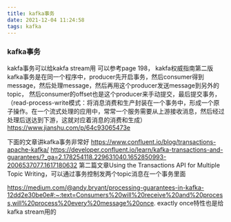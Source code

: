 ```yaml
---
title: kafka事务
date: 2021-12-04 11:24:58
tags: kafka
---
```


### kafka事务
kakfa事务可以给kakfa stream用
可以参考page 198， kakfa权威指南第二版
kafka事务是在同一个程序中，producer先开启事务，然后consumer得到message，然后处理message，然后再用这个producer发送message到另外的topic，
然后consumer的offset也是这个producer来手动提交，最后提交事务，
（read-process-write模式：将消息消费和生产封装在一个事务中，形成一个原子操作。在一个流式处理的应用中，常常一个服务需要从上游接收消息，然后经过处理后送达到下游，这就对应着消息的消费和生成）
https://www.jianshu.com/p/64c93065473e




下面的文章讲kafka事务非常好
https://www.confluent.io/blog/transactions-apache-kafka/
https://developer.confluent.io/learn/kafka-transactions-and-guarantees/?_ga=2.178254118.229631040.1652850993-2006537077.1617180632
第二篇文章Using the Transactions API for Multiple Topic Writing，可以通过事务控制发两个topic消息在一个事务里面


https://medium.com/@andy.bryant/processing-guarantees-in-kafka-12dd2e30be0e#:~:text=Consumers%20will%20receive%20and%20process,will%20process%20every%20message%20once.
exactly once特性也是给kafka stream用的
    